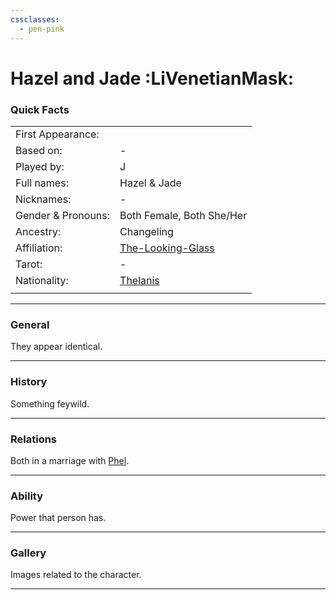 ```yaml
---
cssclasses:
  - pen-pink
---
```

# Hazel and Jade :LiVenetianMask:
### Quick Facts

|                    |                                                      |
| ------------------ | ---------------------------------------------------- |
| First Appearance:  |                                                      |
| Based on:          | -                                                    |
| Played by:         | J                                                    |
| Full names:        | Hazel & Jade                                         |
| Nicknames:         | -                                                    |
| Gender & Pronouns: | Both Female, Both She/Her                            |
| Ancestry:          | Changeling                                           |
| Affiliation:       | [The-Looking-Glass](../-Groups/The-Looking-Glass.md) |
| Tarot:             | -                                                    |
| Nationality:       | [Thelanis](https://eberron.fandom.com/wiki/Thelanis) |
|                    |                                                      |
***
### General
They appear identical.

***
### History
Something feywild.

***
### Relations
Both in a marriage with [Phel](Phel.md).

***
### Ability
Power that person has.

***
### Gallery
Images related to the character.

***
